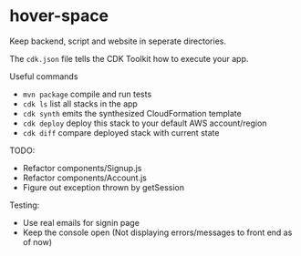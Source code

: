 # hover-space
Keep backend, script and website in seperate directories.

The `cdk.json` file tells the CDK Toolkit how to execute your app.

Useful commands
 * `mvn package`     compile and run tests
 * `cdk ls`          list all stacks in the app
 * `cdk synth`       emits the synthesized CloudFormation template
 * `cdk deploy`      deploy this stack to your default AWS account/region
 * `cdk diff`        compare deployed stack with current state


TODO:
 * Refactor components/Signup.js
 * Refactor components/Account.js
 * Figure out exception thrown by getSession

Testing:
 * Use real emails for signin page
 * Keep the console open (Not displaying errors/messages to front end as of now)